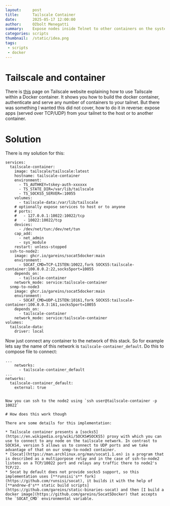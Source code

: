 ```yaml
---
layout:     post
title:      Tailscale Container
date:       2025-05-17 12:00:00
author:     Ožbolt Menegatti
summary:    Expose nodes inside Telnet to other containers on the system
categories: scripts
thumbnail:  /static/idea.png
tags:
 - scripts
 - docker
---
```


# Tailscale and container

There is [this](https://tailscale.com/kb/1282/docker) page on Tailscale website explaining how to use Tailscale within a Docker container. It shows you how to build the docker container, authenticate and serve any number of containers to your tailnet. But there was something I wanted this did not cover, how to do it in reverse: expose apps (served over TCP/UDP) from your tailnet to the host or to another container.

# Solution

There is my solution for this:

```
services:
  tailscale-container:
    image: tailscale/tailscale:latest
    hostname: tailscale-container
    environment:
      - TS_AUTHKEY=tskey-auth-xxxxxx
      - TS_STATE_DIR=/var/lib/tailscale
      - TS_SOCKS5_SERVER=:10055
    volumes:
      - tailscale-data:/var/lib/tailscale
    # optionally expose services to host or to anyone
    # ports:
    #   - 127.0.0.1:10022:10022/tcp
    #   - 10022:10022/tcp
    devices:
      - /dev/net/tun:/dev/net/tun
    cap_add:
      - net_admin
      - sys_module
    restart: unless-stopped
  ssh-to-node2:
    image: ghcr.io/gareins/socat5docker:main
    environment:
      - SOCAT_CMD=TCP-LISTEN:10022,fork SOCKS5:tailscale-container:100.0.0.2:22,socks5port=10055
    depends_on:
      - tailscale-container
    network_mode: service:tailscale-container
  snmp-to-node3
    image: ghcr.io/gareins/socat5docker:main
    environment:
      - SOCAT_CMD=UDP-LISTEN:10161,fork SOCKS5:tailscale-container:100.0.0.3:161,socks5port=10055
    depends_on:
      - tailscale-container
    network_mode: service:tailscale-container
volumes:
  tailscale-data:
    driver: local

```

Now just connect any container to the network of this stack. So for example lets say the name of this network is `tailscale-container_default`. Do this to compose file to connect:

```
...
    networks:
      - tailscale-container_default
...
networks:
  tailscale-container_default:
    external: true
```


```

Now you can ssh to the node2 using `ssh user@tailscale-container -p 10022`

# How does this work though

There are some details for this implementation:

* Tailscale container presents a [socks5](https://en.wikipedia.org/wiki/SOCKS#SOCKS5) proxy with which you can use to connect to any node on the tailscale network. In contrast to SOCKS4, version 5 allows us to connect to UDP ports and we take advantage of that on our snmp-to-node3 container.
* [Socat](https://man.archlinux.org/man/socat1.1.en) is a program that is described as a multiporpose relay and in the case of ssh-to-node2 listens on a TCP/10022 port and relays any traffic there to node2's TCP/22.
* Socat by default does not provide socks5 support, so this implementation uses [**runsisi's** fork](https://github.com/runsisi/socat), it builds it with the help of [**andrew-d's** static build scripts](https://github.com/gareins/static-binaries-socat) and then [I build a docker image](https://github.com/gareins/Socat5Docker) that accepts the `SOCAT_CMD` environmental variable.



